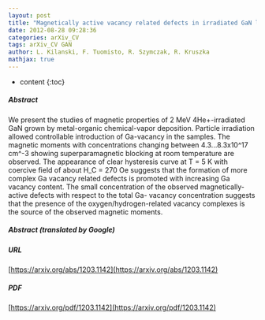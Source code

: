 ```yaml
---
layout: post
title: "Magnetically active vacancy related defects in irradiated GaN layers"
date: 2012-08-28 09:28:36
categories: arXiv_CV
tags: arXiv_CV GAN
author: L. Kilanski, F. Tuomisto, R. Szymczak, R. Kruszka
mathjax: true
---
```


* content
{:toc}

##### Abstract
We present the studies of magnetic properties of 2 MeV 4He+-irradiated GaN grown by metal-organic chemical-vapor deposition. Particle irradiation allowed controllable introduction of Ga-vacancy in the samples. The magnetic moments with concentrations changing between 4.3...8.3x10^17 cm^-3 showing superparamagnetic blocking at room temperature are observed. The appearance of clear hysteresis curve at T = 5 K with coercive field of about H_C = 270 Oe suggests that the formation of more complex Ga vacancy related defects is promoted with increasing Ga vacancy content. The small concentration of the observed magnetically-active defects with respect to the total Ga- vacancy concentration suggests that the presence of the oxygen/hydrogen-related vacancy complexes is the source of the observed magnetic moments.

##### Abstract (translated by Google)


##### URL
[https://arxiv.org/abs/1203.1142](https://arxiv.org/abs/1203.1142)

##### PDF
[https://arxiv.org/pdf/1203.1142](https://arxiv.org/pdf/1203.1142)

